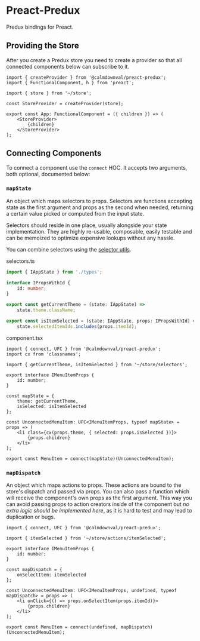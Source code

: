 # Preact-Predux

Predux bindings for Preact.

## Providing the Store

After you create a Predux store you need to create a provider so that all
connected components below can subscribe to it.

```tsx
import { createProvider } from '@calmdownval/preact-predux';
import { FunctionalComponent, h } from 'preact';

import { store } from '~/store';

const StoreProvider = createProvider(store);

export const App: FunctionalComponent = ({ children }) => (
    <StoreProvider>
        {children}
    </StoreProvider>
);
```

## Connecting Components

To connect a component use the `connect` HOC. It accepts two arguments, both
optional, documented below:

### `mapState`

An object which maps selectors to props. Selectors are functions accepting state
as the first argument and props as the second when needed, returning a certain
value picked or computed from the input state.

Selectors should reside in one place, usually alongside your state
implementation. They are highly re-usable, composable, easily testable and can
be memoized to optimize expensive lookups without any hassle.

You can combine selectors using the [selector utils](#TODO).

selectors.ts

```ts
import { IAppState } from './types';

interface IPropsWithId {
    id: number;
}

export const getCurrentTheme = (state: IAppState) =>
    state.theme.className;

export const isItemSelected = (state: IAppState, props: IPropsWithId) =>
    state.selectedItemIds.includes(props.itemId);
```

component.tsx

```tsx
import { connect, UFC } from '@calmdownval/preact-predux';
import cx from 'classnames';

import { getCurrentTheme, isItemSelected } from '~/store/selectors';

export interface IMenuItemProps {
    id: number;
}

const mapState = {
    theme: getCurrentTheme,
    isSelected: isItemSelected
};

const UnconnectedMenuItem: UFC<IMenuItemProps, typeof mapState> = props => (
    <li class={cx(props.theme, { selected: props.isSelected })}>
        {props.children}
    </li>
);

export const MenuItem = connect(mapState)(UnconnectedMenuItem);
```

### `mapDispatch`

An object which maps actions to props. These actions are bound to the store's
dispatch and passed via props. You can also pass a function which will receive
the component's own props as the first argument. This way you can avoid passing
props to action creators inside of the component but *no extra logic should be
implemented here*, as it is hard to test and may lead to duplication or bugs.

```tsx
import { connect, UFC } from '@calmdownval/preact-predux';

import { itemSelected } from '~/store/actions/itemSelected';

export interface IMenuItemProps {
    id: number;
}

const mapDispatch = {
    onSelectItem: itemSelected
};

const UnconnectedMenuItem: UFC<IMenuItemProps, undefined, typeof mapDispatch> = props => (
    <li onClick={() => props.onSelectItem(props.itemId)}>
        {props.children}
    </li>
);

export const MenuItem = connect(undefined, mapDispatch)(UnconnectedMenuItem);
```
